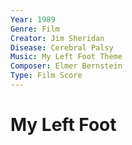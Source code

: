 ```yaml
---
Year: 1989  
Genre: Film  
Creator: Jim Sheridan  
Disease: Cerebral Palsy  
Music: My Left Foot Theme  
Composer: Elmer Bernstein  
Type: Film Score  
---
```


# My Left Foot

